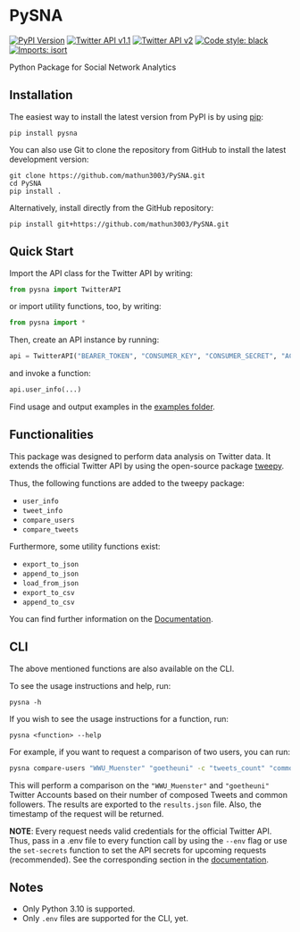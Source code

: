 # PySNA

[![PyPI Version](https://img.shields.io/pypi/v/pysna?label=PyPI)](https://pypi.org/project/pysna/)
[![Twitter API v1.1](https://img.shields.io/endpoint?url=https%3A%2F%2Ftwbadges.glitch.me%2Fbadges%2Fstandard)](https://developer.twitter.com/en/docs/twitter-api/v1)
[![Twitter API v2](https://img.shields.io/endpoint?url=https%3A%2F%2Ftwbadges.glitch.me%2Fbadges%2Fv2)](https://developer.twitter.com/en/docs/twitter-api)
[![Code style: black](https://img.shields.io/badge/code%20style-black-000000.svg)](https://github.com/psf/black)
[![Imports: isort](https://img.shields.io/badge/%20imports-isort-%231674b1?style=flat&labelColor=ef8336)](https://pycqa.github.io/isort/)


Python Package for Social Network Analytics

Installation
------------

The easiest way to install the latest version from PyPI is by using
[pip](https://pip.pypa.io/):

    pip install pysna

You can also use Git to clone the repository from GitHub to install the latest
development version:

    git clone https://github.com/mathun3003/PySNA.git
    cd PySNA
    pip install .

Alternatively, install directly from the GitHub repository:

    pip install git+https://github.com/mathun3003/PySNA.git


Quick Start
------------
Import the API class for the Twitter API by writing:

```python
from pysna import TwitterAPI
```

or import utility functions, too, by writing:

```python
from pysna import *
```

Then, create an API instance by running:

```python
api = TwitterAPI("BEARER_TOKEN", "CONSUMER_KEY", "CONSUMER_SECRET", "ACCESS_TOKEN", "ACCESS_TOKEN_SECRET")
```

and invoke a function:

```python
api.user_info(...)
```

Find usage and output examples in the [examples folder](https://github.com/mathun3003/PySNA/tree/main/examples).

Functionalities
------------
This package was designed to perform data analysis on Twitter data. It extends the official Twitter API by using the open-source package [tweepy](https://github.com/tweepy/tweepy).

Thus, the following functions are added to the tweepy package:
- ``user_info``
- ``tweet_info``
- ``compare_users``
- ``compare_tweets``

Furthermore, some utility functions exist:
- ``export_to_json``
- ``append_to_json``
- ``load_from_json``
- ``export_to_csv``
- ``append_to_csv``

You can find further information on the [Documentation](https://mathun3003.github.io/PySNA/).


CLI
----------------
The above mentioned functions are also available on the CLI.

To see the usage instructions and help, run:

    pysna -h

If you wish to see the usage instructions for a function, run:

    pysna <function> --help

For example, if you want to request a comparison of two users, you can run:

```bash
pysna compare-users "WWU_Muenster" "goetheuni" -c "tweets_count" "common_followers" -o "results.json" --return-timestamp
```

This will perform a comparison on the ``"WWU_Muenster"`` and ``"goetheuni"`` Twitter Accounts based on their number of composed Tweets and common followers. The results are exported to the ``results.json`` file. Also, the timestamp of the request will be returned.

**NOTE**: Every request needs valid credentials for the official Twitter API. Thus, pass in a .env file to every function call by using the ``--env`` flag or use the ``set-secrets`` function to set the API secrets for upcoming requests (recommended). See the corresponding section in the [documentation](https://mathun3003.github.io/PySNA/user-guide/overview/cli/).


Notes
------------

- Only Python 3.10 is supported.
- Only ``.env`` files are supported for the CLI, yet.

